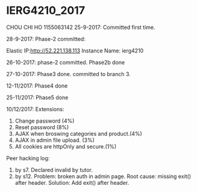 # IERG4210_2017
CHOU CHI HO
1155063142
25-9-2017:
Committed first time.

28-9-2017: Phase-2 committed:

Elastic IP:http://52.221.138.113 Instance Name: ierg4210

26-10-2017: phase-2 committed. Phase2b done

27-10-2017:
Phase3 done. committed to branch 3.

12-11/2017:
Phase4 done

25-11/2017:
Phase5 done

10/12/2017:
Extensions:  
1. Change password (4%)
2. Reset password (8%)
3. AJAX when broswing categories and product.(4%)
4. AJAX in admin file upload. (3%)
4. All cookies are httpOnly and secure.(1%)

Peer hacking log:
1. by s7. Declared invalid by tutor.
2. by s12. Problem: broken auth in admin page.
           Root cause: missing exit() after header.
           Solution: Add exit() after header.

